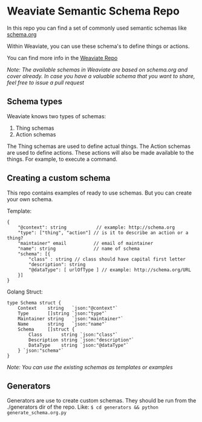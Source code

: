 # Weaviate Semantic Schema Repo

In this repo you can find a set of commonly used semantic schemas like [schema.org](schema.org)

Within Weaviate, you can use these schema's to define things or actions.

You can find more info in the [Weaviate Repo](https://github.com/weaviate/weaviate)

_Note: The available schemas in Weaviate are based on schema.org and cover already. In case you have a valuable schema that you want to share, feel free to issue a pull request_

## Schema types

Weaviate knows two types of schemas:

1. Thing schemas
2. Action schemas

The Thing schemas are used to define actual things. The Action schemas are used to define actions. These actions will also be made available to the things. For example, to execute a command.

## Creating a custom schema

This repo contains examples of ready to use schemas. But you can create your own schema.

Template:

```
{
    "@context": string           // example: http://schema.org
    "type": ["thing", "action"] // is it to describe an action or a thing?
    "maintainer" email          // email of maintainer
    "name": string              // name of schema
    "schema": [{       
        "class" : string // class should have capital first letter
        "description": string
        "@dataType": [ urlOfType ] // example: http://schema.org/URL
    }]
}
```

Golang Struct:

```
type Schema struct {
	Context    string   `json:"@context"`
	Type       []string `json:"type"`
	Maintainer string   `json:"maintainer"`
	Name       string   `json:"name"`
	Schema     []struct {
		Class       string `json:"class"`
		Description string `json:"description"`
		DataType    string `json:"@dataType"`
	} `json:"schema"`
}
```

_Note: You can use the existing schemas as templates or examples_

## Generators

Generators are use to create custom schemas. They should be run from the ./generators dir of the repo. Like: `$ cd generators && python generate_schema.org.py`